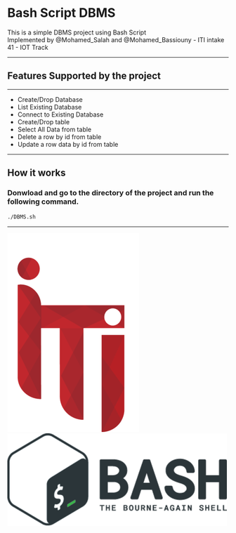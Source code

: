 # Bash Script DBMS

This is a simple DBMS project using Bash Script\
Implemented by @Mohamed_Salah and @Mohamed_Bassiouny - ITI intake 41 - IOT Track

---
## Features Supported by the project
---
* Create/Drop Database
* List Existing Database
* Connect to Existing Database
* Create/Drop table
* Select All Data from table
* Delete a row by id from table
* Update a row data by id from table


---
## How it works

### Donwload and go to the directory of the project and run the following command.

```bash
./DBMS.sh
```

---
![alt text](https://raw.githubusercontent.com/MohamedBassiouny26/DBMS-Bash/master/iti-logo%20(1).png)
![alt text](https://raw.githubusercontent.com/MohamedBassiouny26/DBMS-Bash/master/git.png)
